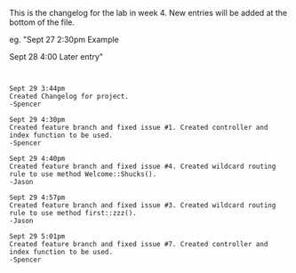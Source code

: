 This is the changelog for the lab in week 4. New entries will be added at the bottom of the file.

eg.
"Sept 27 2:30pm
Example

Sept 28 4:00
Later entry"
~~~~~~~~~~~~~~~~~~~~~~~~~~~


Sept 29 3:44pm
Created Changelog for project.
-Spencer

Sept 29 4:30pm
Created feature branch and fixed issue #1. Created controller and index function to be used.
-Spencer

Sept 29 4:40pm
Created feature branch and fixed issue #4. Created wildcard routing rule to use method Welcome::Shucks().
-Jason

Sept 29 4:57pm
Created feature branch and fixed issue #3. Created wildcard routing rule to use method first::zzz().
-Jason

Sept 29 5:01pm
Created feature branch and fixed issue #7. Created controller and index function to be used.
-Spencer


